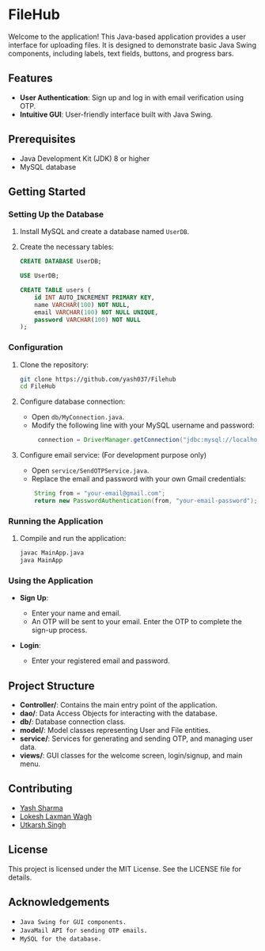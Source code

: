 # FileHub

Welcome to the application! This Java-based application provides a user interface for uploading files. It is designed to demonstrate basic Java Swing components, including labels, text fields, buttons, and progress bars.

## Features

- **User Authentication**: Sign up and log in with email verification using OTP.
- **Intuitive GUI**: User-friendly interface built with Java Swing.

## Prerequisites

- Java Development Kit (JDK) 8 or higher
- MySQL database

## Getting Started

### Setting Up the Database

1. Install MySQL and create a database named `UserDB`.
2. Create the necessary tables:

    ```sql
    CREATE DATABASE UserDB;

    USE UserDB;

    CREATE TABLE users (
        id INT AUTO_INCREMENT PRIMARY KEY,
        name VARCHAR(100) NOT NULL,
        email VARCHAR(100) NOT NULL UNIQUE,
        password VARCHAR(100) NOT NULL
    );
    ```

### Configuration

1. Clone the repository:
    ```sh
    git clone https://github.com/yash037/Filehub
    cd FileHub
    ```

2. Configure database connection:
    - Open `db/MyConnection.java`.
    - Modify the following line with your MySQL username and password:

   ```java
        connection = DriverManager.getConnection("jdbc:mysql://localhost:3306/UserDB?useSSl=false", "root", "yourpassword");
    ```

3. Configure email service:
    (For development purpose only)
    - Open `service/SendOTPService.java`.
    - Replace the email and password with your own Gmail credentials:

    ```java
        String from = "your-email@gmail.com";
        return new PasswordAuthentication(from, "your-email-password");
    ```

### Running the Application

1. Compile and run the application:

    ```sh
    javac MainApp.java
    java MainApp
    ```

### Using the Application

- **Sign Up**:
  - Enter your name and email.
  - An OTP will be sent to your email. Enter the OTP to complete the sign-up process.

- **Login**:
  - Enter your registered email and password.


## Project Structure

- **Controller/**: Contains the main entry point of the application.
- **dao/**: Data Access Objects for interacting with the database.
- **db/**: Database connection class.
- **model/**: Model classes representing User and File entities.
- **service/**: Services for generating and sending OTP, and managing user data.
- **views/**: GUI classes for the welcome screen, login/signup, and main menu.

## Contributing

- [Yash Sharma](https://github.com/yash037)
- [Lokesh Laxman Wagh](https://github.com/lokesh-wagh)
- [Utkarsh Singh](https://github.com/Utkarsh3212)


## License

This project is licensed under the MIT License. See the LICENSE file for details.

## Acknowledgements

-  ``Java Swing for GUI components.``
-  ``JavaMail API for sending OTP emails. ``
-  ``MySQL for the database.``
